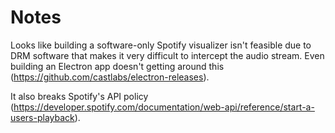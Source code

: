 # Notes

Looks like building a software-only Spotify visualizer isn't feasible due to DRM software that makes it very difficult to intercept the audio stream. Even building an Electron app doesn't getting around this (https://github.com/castlabs/electron-releases).

It also breaks Spotify's API policy (https://developer.spotify.com/documentation/web-api/reference/start-a-users-playback).
